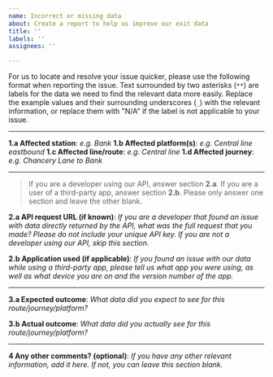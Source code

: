 ```yaml
---
name: Incorrect or missing data
about: Create a report to help us improve our exit data
title: ''
labels: ''
assignees: ''

---
```


For us to locate and resolve your issue quicker, please use the following format when reporting the issue. Text surrounded by two asterisks (`**`) are labels for the data we need to find the relevant data more easily. Replace the example values and their surrounding underscores (`_`) with the relevant information, or replace them with "N/A" if the label is not applicable to your issue.

---

**1.a Affected station**: _e.g. Bank_
**1.b Affected platform(s)**: _e.g. Central line eastbound_
**1.c Affected line/route**: _e.g. Central line_
**1.d Affected journey**: _e.g. Chancery Lane to Bank_

---

> If you are a developer using our API, answer section **2.a**. If you are a user of a third-party app, answer section **2.b**. Please only answer one section and leave the other blank.

**2.a API request URL (if known)**:
_If you are a developer that found an issue with data directly returned by the API, what was the full request that you made? Please do not include your unique API key. If you are not a developer using our API, skip this section._

**2.b Application used (if applicable)**:
_If you found an issue with our data while using a third-party app, please tell us what app you were using, as well as what device you are on and the version number of the app._

---

**3.a Expected outcome**:
_What data did you expect to see for this route/journey/platform?_

**3.b Actual outcome**:
_What data did you actually see for this route/journey/platform?_

---

**4 Any other comments? (optional)**:
_If you have any other relevant information, add it here. If not, you can leave this section blank._
